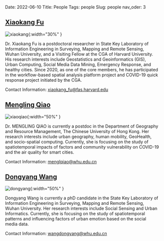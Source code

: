 Date: 2022-06-10
Title: People
Tags: people
Slug: people
nav_oder: 3



## [Xiaokang Fu]({filename}/People/xiaokang.md)


![xiaokang]({static}/images/xiaokang_ava.jpeg){:width="30%" }

Dr. Xiaokang Fu is a postdoctoral researcher in State Key Laboratory of Information Engineering in Surveying, Mapping and Remote Sensing, Wuhan University, and a Visiting Fellow at the CGA of Harvard University. His research interests include Geostatistics and Geoinformatics (GIS), Urban Computing, Social Media Data Mining, Emergency Response, and healthy cities. Since 2020, as one of the core members, he has participated in the workflow-based spatial analysis platform project and COVID-19 quick response project initiated by the CGA. 

Contact Information: xiaokang_fu@fas.harvard.edu



## [Mengling Qiao]({filename}/People/mengling.md)


![xiaoqiao]({static}/images/qiao_ava.jpeg){:width="50%" }


Dr. MENGLING QIAO is currently a postdoc in the Department of Geography and Resource Management, The Chinese University of Hong Kong. Her research interests include urban geography, human mobility, GeoHealth, and socio-spatial computing. Currently, she is focusing on the study of spatiotemporal impacts of factors and community vulnerability on COVID-19 and the air quality for smart cities.

Contact Information:
menglqiao@whu.edu.cn

## [Dongyang Wang]({filename}/People/dongyang.md)

![dongyang]({static}/images/dongyang_ava.jpg){:width="50%" }

Dongyang Wang is currently a phD candidate in the State Key Laboratory of Information Engineering in Surveying, Mapping and Remote Sensing, Wuhan University. Her research interests include Social Sensing and Urban Informatics. Currently, she is focusing on the study of spatiotemporal patterns and influencing factors of urban emotion based on the social media data.

Contact Information:
wangdongyang@whu.edu.cn

